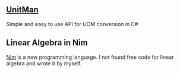 

## [UnitMan](https://mbeloshapkin.github.io/UnitMan)

Simple and easy to use API for UOM conversion in C#

## Linear Algebra in Nim

[Nim](https://nim-lang.org/) is a new programming language. I not found free code for linear algebra and wrote it by myself.
    

